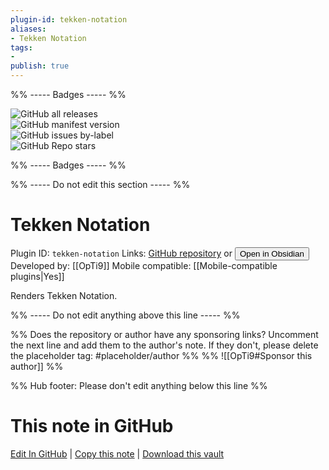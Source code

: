 ```yaml
---
plugin-id: tekken-notation
aliases:
- Tekken Notation
tags: 
- 
publish: true
---
```


%% ----- Badges ----- %%

![GitHub all releases](https://img.shields.io/github/downloads/OpTi9/obsidian-tekken-notation/total?color=573E7A&logo=github&style=for-the-badge)   
![GitHub manifest version](https://img.shields.io/github/manifest-json/v/OpTi9/obsidian-tekken-notation?color=573E7A&logo=github&style=for-the-badge)   
![GitHub issues by-label](https://img.shields.io/github/issues/OpTi9/obsidian-tekken-notation/help%20wanted?color=573E7A&logo=github&style=for-the-badge)   
![GitHub Repo stars](https://img.shields.io/github/stars/OpTi9/obsidian-tekken-notation?color=573E7A&logo=github&style=for-the-badge)

%% ----- Badges ----- %%

%% ----- Do not edit this section ----- %%

# Tekken Notation

Plugin ID: `tekken-notation`
Links: [GitHub repository](https://github.com/OpTi9/obsidian-tekken-notation) or [<button id=HH>Open in Obsidian</button>](obsidian://show-plugin?id=tekken-notation)
Developed by: [[OpTi9]]
Mobile compatible: [[Mobile-compatible plugins|Yes]]

Renders Tekken Notation.

%% ----- Do not edit anything above this line ----- %% 

%% Does the repository or author have any sponsoring links? Uncomment the next line and add them to the author's note. If they don't, please delete the placeholder tag: #placeholder/author %%
%% ![[OpTi9#Sponsor this author]] %%

%% Hub footer: Please don't edit anything below this line %%

# This note in GitHub

<span class="git-footer">[Edit In GitHub](https://github.dev/obsidian-community/obsidian-hub/blob/main/02%20-%20Community%20Expansions/02.05%20All%20Community%20Expansions/Plugins/tekken-notation.md "git-hub-edit-note") | [Copy this note](https://raw.githubusercontent.com/obsidian-community/obsidian-hub/main/02%20-%20Community%20Expansions/02.05%20All%20Community%20Expansions/Plugins/tekken-notation.md "git-hub-copy-note") | [Download this vault](https://github.com/obsidian-community/obsidian-hub/archive/refs/heads/main.zip "git-hub-download-vault") </span>
